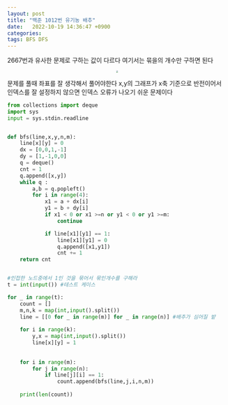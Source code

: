```yaml
---
layout: post
title: "백준 1012번 유기농 배추"
date:   2022-10-19 14:36:47 +0900
categories:
tags: BFS DFS
---
```


2667번과 유사한 문제로 구하는 값이 다르다 여기서는 묶을의 개수만 구하면 된다

<center>
<img src="https://user-images.githubusercontent.com/80758613/196647501-9efcb9b6-b7d9-4ed5-a58d-ad8760702bc3.jpg" style="zoom:30%;">
</center>

문제를 풀때 좌표를 잘 생각해서 풀어야한다 x,y의 그래프가 x축 기준으로 반전이어서 인덱스를 잘 설정하지 않으면 인덱스 오류가 나오기 쉬운 문제이다

```python
from collections import deque
import sys
input = sys.stdin.readline


def bfs(line,x,y,n,m):
    line[x][y] = 0
    dx = [0,0,1,-1]
    dy = [1,-1,0,0]
    q = deque()
    cnt = 1
    q.append([x,y])
    while q :
        a,b = q.popleft()
        for i in range(4):
            x1 = a + dx[i]
            y1 = b + dy[i]
            if x1 < 0 or x1 >=n or y1 < 0 or y1 >=m:
                continue

            if line[x1][y1] == 1:
                line[x1][y1] = 0
                q.append([x1,y1])
                cnt += 1
    return cnt


#인접한 노드중에서 1인 것을 묶어서 묶인개수를 구해라
t = int(input()) #테스트 케이스

for _ in range(t):
    count = []
    m,n,k = map(int,input().split())
    line = [[0 for _ in range(m)] for _ in range(n)] #배추가 심어질 밭
    
    for i in range(k):
        y,x = map(int,input().split())
        line[x][y] = 1
    
    
    for i in range(m):
        for j in range(n):
            if line[j][i] == 1:
                count.append(bfs(line,j,i,n,m))
            
    print(len(count))
```


